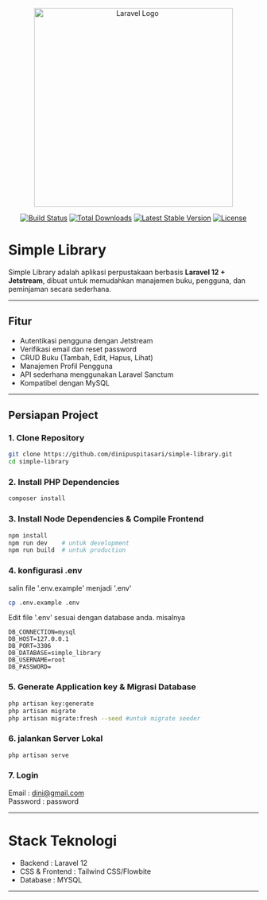 <p align="center">
  <a href="https://laravel.com" target="_blank">
    <img src="https://raw.githubusercontent.com/laravel/art/master/logo-lockup/5%20SVG/2%20CMYK/1%20Full%20Color/laravel-logolockup-cmyk-red.svg" width="400" alt="Laravel Logo">
  </a>
</p>

<p align="center">
  <a href="https://github.com/dinipuspitasari/simple-library/actions"><img src="https://github.com/dinipuspitasari/simple-library/workflows/tests/badge.svg" alt="Build Status"></a>
  <a href="https://packagist.org/packages/laravel/framework"><img src="https://img.shields.io/packagist/dt/laravel/framework" alt="Total Downloads"></a>
  <a href="https://packagist.org/packages/laravel/framework"><img src="https://img.shields.io/packagist/v/laravel/framework" alt="Latest Stable Version"></a>
  <a href="https://opensource.org/licenses/MIT"><img src="https://img.shields.io/badge/license-MIT-brightgreen" alt="License"></a>
</p>

# Simple Library

Simple Library adalah aplikasi perpustakaan berbasis **Laravel 12 + Jetstream**, dibuat untuk memudahkan manajemen buku, pengguna, dan peminjaman secara sederhana.

---

## Fitur

- Autentikasi pengguna dengan Jetstream
- Verifikasi email dan reset password
- CRUD Buku (Tambah, Edit, Hapus, Lihat)
- Manajemen Profil Pengguna
- API sederhana menggunakan Laravel Sanctum
- Kompatibel dengan MySQL

---

## Persiapan Project

### 1. Clone Repository

```bash
git clone https://github.com/dinipuspitasari/simple-library.git
cd simple-library
```

### 2. Install PHP Dependencies
```bash
composer install
```

### 3. Install Node Dependencies & Compile Frontend
```bash
npm install
npm run dev    # untuk development
npm run build  # untuk production
```

### 4. konfigurasi .env
salin file '.env.example' menjadi '.env'
```bash
cp .env.example .env
```
Edit file '.env' sesuai dengan database anda. misalnya 
```
DB_CONNECTION=mysql
DB_HOST=127.0.0.1
DB_PORT=3306
DB_DATABASE=simple_library
DB_USERNAME=root
DB_PASSWORD=
```

### 5. Generate Application key & Migrasi Database

```bash
php artisan key:generate
php artisan migrate
php artisan migrate:fresh --seed #untuk migrate seeder
```

### 6. jalankan Server Lokal

```bash
php artisan serve
```

### 7. Login

Email : dini@gmail.com <br>
Password : password


---

# Stack Teknologi

- Backend : Laravel 12
- CSS & Frontend : Tailwind CSS/Flowbite
- Database : MYSQL

---
